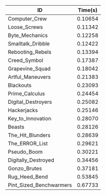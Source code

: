 |ID|Time(s)|
|-|-|
|Computer_Crew|0.10654|
|Loose_Screws|0.11342|
|Byte_Mechanics|0.12258|
|Smalltalk_Dribble|0.12422|
|Rebooting_Rebels|0.13394|
|Creed_Symbol|0.17387|
|Grapevine_Squad|0.18042|
|Artful_Maneuvers|0.21383|
|Blackouts|0.23093|
|Prime_Calculus|0.24454|
|Digital_Destroyers|0.25082|
|Hackerjacks|0.25146|
|Key_to_Innovation|0.28070|
|Beasts|0.28126|
|The_Hit_Blunders|0.28639|
|The_ERROR_List|0.29621|
|Pseudo_Boom|0.30221|
|Digitally_Destroyed|0.34456|
|Gonzo_Brutes|0.37181|
|Rug_Heed_Bend|0.53845|
|Pint_Sized_Benchwarmers|0.67733|

